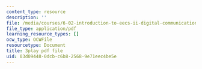 ```yaml
---
content_type: resource
description: ''
file: /media/courses/6-02-introduction-to-eecs-ii-digital-communication-systems-fall-2012/03d094480dcbc6b825689e71eec4be5e_y02p8znNAKk.pdf
file_type: application/pdf
learning_resource_types: []
ocw_type: OCWFile
resourcetype: Document
title: 3play pdf file
uid: 03d09448-0dcb-c6b8-2568-9e71eec4be5e
---
```


